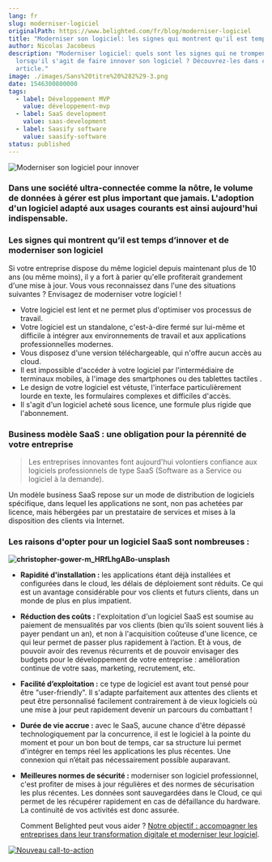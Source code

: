 ```yaml
---
lang: fr
slug: moderniser-logiciel
originalPath: https://www.belighted.com/fr/blog/moderniser-logiciel
title: "Moderniser son logiciel: les signes qui montrent qu'il est temps d'innover"
author: Nicolas Jacobeus
description: "Moderniser logiciel: quels sont les signes qui ne trompent
  lorsqu'il s'agit de faire innover son logiciel ? Découvrez-les dans cet
  article."
image: ./images/Sans%20titre%20%282%29-3.png
date: 1546300800000
tags:
  - label: Développement MVP
    value: développement-mvp
  - label: SaaS development
    value: saas-development
  - label: Saasify software
    value: saasify-software
status: published
---
```

![Moderniser son logiciel pour innover](/images/legacy/JYMNxywiPIVaNkqFOpa5E.png)

### Dans une société ultra-connectée comme la nôtre, le volume de données à gérer est plus important que jamais. L'adoption d'un logiciel adapté aux usages courants est ainsi aujourd'hui indispensable.

### **Les signes qui montrent qu’il est temps d’innover et de moderniser son logiciel**

Si votre entreprise dispose du même logiciel depuis maintenant plus de 10 ans (ou même moins), il y a fort à parier qu'elle profiterait grandement d'une mise à jour. Vous vous reconnaissez dans l'une des situations suivantes ? Envisagez de moderniser votre logiciel !

*   Votre logiciel est lent et ne permet plus d'optimiser vos processus de travail.
*   Votre logiciel est un standalone, c'est-à-dire fermé sur lui-même et difficile à intégrer aux environnements de travail et aux applications professionnelles modernes.
*   Vous disposez d'une version téléchargeable, qui n'offre aucun accès au cloud. 
*   Il est impossible d'accéder à votre logiciel par l'intermédiaire de terminaux mobiles, à l'image des smartphones ou des tablettes tactiles .
*   Le design de votre logiciel est vétuste, l'interface particulièrement lourde en texte, les formulaires complexes et difficiles d'accès.
*   Il s'agit d'un logiciel acheté sous licence, une formule plus rigide que l'abonnement.

### **Business modèle SaaS : une obligation pour la pérennité de votre entreprise** 

> Les entreprises innovantes font aujourd'hui volontiers confiance aux logiciels professionnels de type SaaS (Software as a Service ou logiciel à la demande).

Un modèle business SaaS repose sur un mode de distribution de logiciels spécifique, dans lequel les applications ne sont, non pas achetées par licence, mais hébergées par un prestataire de services et mises à la disposition des clients via Internet. 

### **Les raisons d'opter pour un logiciel SaaS sont nombreuses :**

**![christopher-gower-m_HRfLhgABo-unsplash](/images/legacy/Whux7cFTvhuP5Iy8T0XzH.jpg)**

*   **Rapidité d'installation :** les applications étant déjà installées et configurées dans le cloud, les délais de déploiement sont réduits. Ce qui est un avantage considérable pour vos clients et futurs clients, dans un monde de plus en plus impatient.  
      
    
*   **Réduction des coûts :** l'exploitation d'un logiciel SaaS est soumise au paiement de mensualités par vos clients (bien qu’ils soient souvent liés à payer pendant un an), et non à l'acquisition coûteuse d'une licence, ce qui leur permet de passer plus rapidement à l’action. Et à vous, de pouvoir avoir des revenus récurrents et de pouvoir envisager des budgets pour le développement de votre entreprise : amélioration continue de votre saas, marketing, recrutement, etc.  
      
    
*   **Facilité d’exploitation :** ce type de logiciel est avant tout pensé pour être "user-friendly". Il s'adapte parfaitement aux attentes des clients et peut être personnalisé facilement contrairement à de vieux logiciels où une mise à jour peut rapidement devenir un parcours du combattant !  
      
    
*   **Durée de vie accrue :** avec le SaaS, aucune chance d'être dépassé technologiquement par la concurrence, il est le logiciel à la pointe du moment et pour un bon bout de temps, car sa structure lui permet d'intégrer en temps réel les applications les plus récentes. Une connexion qui n’était pas nécessairement possible auparavant.  
      
    
*   **Meilleures normes de sécurité :** moderniser son logiciel professionnel, c'est profiter de mises à jour régulières et des normes de sécurisation les plus récentes. Les données sont sauvegardées dans le Cloud, ce qui permet de les récupérer rapidement en cas de défaillance du hardware. La continuité de vos activités est donc assurée.  
      
    Comment Belighted peut vous aider ? [Notre objectif : accompagner les entreprises dans leur transformation digitale et moderniser leur logiciel](/fr/evaluation-developpement-produit). 

[![Nouveau call-to-action](/images/legacy-cta/Htz_P1iMXy1bwRoC6u7Xy.png)](https://cta-redirect.hubspot.com/cta/redirect/1684659/efa19144-ba00-4802-bd26-7c27dbad25ab)